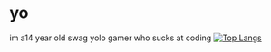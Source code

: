 # yo
im a14 year old swag yolo gamer who sucks at coding
[![Top Langs](https://github-readme-stats.vercel.app/api/top-langs/?username=SovietUfo&layout=compact)](https://github.com/anuraghazra/github-readme-stats)
